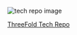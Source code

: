 ![tech repo image](/docs/web_resources/threefoldtech_repo.png)

<a href="https://github.com/threefoldtech" target="_blank">ThreeFold Tech Repo</a>
